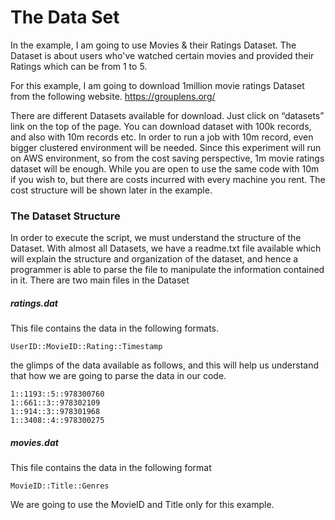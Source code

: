 # The Data Set

In the example, I am going to use Movies & their Ratings Dataset. 
The Dataset is about users who've watched certain movies and provided their Ratings which can be from 1 to 5. 

For this example, I am going to download 1million movie ratings Dataset from the following website.
https://grouplens.org/

There are different Datasets available for download. Just click on “datasets” link on the top of the page.
You can download dataset with 100k records, and also with 10m records etc. In order to run a job with 10m record, even bigger clustered environment will be needed. 
Since this experiment will run on AWS environment, so from the cost saving perspective, 1m movie ratings dataset will be enough. While you are open to use the same code with 10m if you wish to, but there are costs incurred with every machine you rent. 
The cost structure will be shown later in the example. 

### The Dataset Structure

In order to execute the script, we must understand the structure of the Dataset. With almost all Datasets, we have a readme.txt file available which will explain the structure and organization of the dataset, and hence a programmer is able to parse the file to manipulate the information contained in it.
There are two main files in the Dataset

##### ratings.dat
This file contains the data in the following formats.
```
UserID::MovieID::Rating::Timestamp
```
the glimps of the data available as follows, and this will help us understand that how we are going to parse the data in our code. 
```
1::1193::5::978300760
1::661::3::978302109
1::914::3::978301968
1::3408::4::978300275
```

##### movies.dat
This file contains the data in the following format
```
MovieID::Title::Genres
```
We are going to use the MovieID and Title only for this example. 




